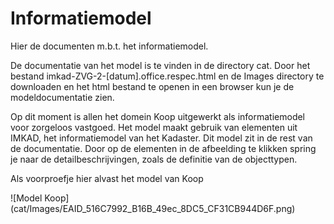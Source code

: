 # Informatiemodel

Hier de documenten m.b.t. het informatiemodel.

De documentatie van het model is te vinden in de directory cat. Door het bestand imkad-ZVG-2-[datum].office.respec.html en de Images directory te downloaden en het html bestand te openen in een browser kun je de modeldocumentatie zien. 

Op dit moment is allen het domein Koop uitgewerkt als informatiemodel voor zorgeloos vastgoed. Het model maakt gebruik van elementen uit IMKAD, het informatiemodel van het Kadaster. Dit model zit in de rest van de documentatie. Door op de elementen in de afbeelding te klikken spring je naar de detailbeschrijvingen, zoals de definitie van de objecttypen.

Als voorproefje hier alvast het model van Koop 

![Model Koop] (cat/Images/EAID_516C7992_B16B_49ec_8DC5_CF31CB944D6F.png)

